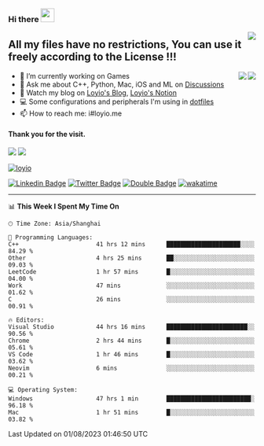 <h3 align="left">Hi there <img src="https://media.giphy.com/media/hvRJCLFzcasrR4ia7z/giphy.gif" width="28"></h3>
<a align="right" href="https://github.com/loyio/loyio/blob/master/STAR/README.md"><img align="right" src="https://img.shields.io/badge/LOYIO-STAR-green" /></a>

## All my files have no restrictions, You can use it freely according to the License !!!

<a href="https://github.com/loyio#gh-light-mode-only">
     <img align="right"  src="https://loy-readme.vercel.app/api/top-langs/?username=loyio&langs_count=6&hide=css,html,jupyter%20notebook" />
</a>

<a href="https://github.com/loyio#gh-dark-mode-only">
  <img align="right"  src="https://loy-readme.vercel.app/api/top-langs/?username=loyio&langs_count=6&theme=slateorange&hide=css,html,jupyter%20notebook" />
</a>



- 🔭 I’m currently working on Games
- 💬 Ask me about C++, Python, Mac, iOS and ML on [Discussions](https://github.com/loyio/blog/discussions)
- 📔 Watch my blog on [Loyio's Blog](https://loyio.me), [Loyio's Notion](https://loyio.notion.site/loyio/Loyio-s-Dashboard-2f56bd29222a445ea9d9e8802a1ac83b)
- 💻 Some configurations and peripherals I'm using in [dotfiles](https://github.com/loyio/dotfiles)
- 📫 How to reach me: i#loyio.me


#### Thank you for the visit.
<img src="http://profile-counter.glitch.me/loyio/count.svg" />

<img src="https://loy-readme.vercel.app/api?username=loyio&show_icons=true&hide=stars&include_all_commits=true&hide_title=true&theme=slateorange" />

     

[![loyio](https://github-profile-trophy.vercel.app/?username=loyio&theme=onedark&column=4)](https://github.com/loyio)

[![Linkedin Badge](https://img.shields.io/badge/-@loyio-0077b5?style=flat-square&logo=Linkedin&logoColor=white&labelColor=0077b5&link=https://www.linkedin.com/in/loyio-hex-363172158/)](https://www.linkedin.com/in/loyio-hex-363172158/)
[![Twitter Badge](https://img.shields.io/badge/-@loyiome-1ca0f1?style=flat-square&labelColor=1ca0f1&logo=twitter&logoColor=white&link=https://twitter.com/loyiome)](https://twitter.com/loyiome)
[![Double Badge](https://img.shields.io/badge/@loyio-007722?style=flat&logo=Douban&logoColor=white)](https://www.douban.com/people/susmote)
[![wakatime](https://wakatime.com/badge/user/c0ddc104-5a20-41d1-ab9a-c4d9ea20a4d9.svg)](https://wakatime.com/@c0ddc104-5a20-41d1-ab9a-c4d9ea20a4d9)

-------
<!--START_SECTION:waka-->
📊 **This Week I Spent My Time On** 

```text
🕑︎ Time Zone: Asia/Shanghai

💬 Programming Languages: 
C++                      41 hrs 12 mins      █████████████████████░░░░   84.29 % 
Other                    4 hrs 25 mins       ██░░░░░░░░░░░░░░░░░░░░░░░   09.03 % 
LeetCode                 1 hr 57 mins        █░░░░░░░░░░░░░░░░░░░░░░░░   04.00 % 
Work                     47 mins             ░░░░░░░░░░░░░░░░░░░░░░░░░   01.62 % 
C                        26 mins             ░░░░░░░░░░░░░░░░░░░░░░░░░   00.91 % 

🔥 Editors: 
Visual Studio            44 hrs 16 mins      ███████████████████████░░   90.56 % 
Chrome                   2 hrs 44 mins       █░░░░░░░░░░░░░░░░░░░░░░░░   05.61 % 
VS Code                  1 hr 46 mins        █░░░░░░░░░░░░░░░░░░░░░░░░   03.62 % 
Neovim                   6 mins              ░░░░░░░░░░░░░░░░░░░░░░░░░   00.21 % 

💻 Operating System: 
Windows                  47 hrs 1 min        ████████████████████████░   96.18 % 
Mac                      1 hr 51 mins        █░░░░░░░░░░░░░░░░░░░░░░░░   03.82 % 
```


 Last Updated on 01/08/2023 01:46:50 UTC
<!--END_SECTION:waka-->
